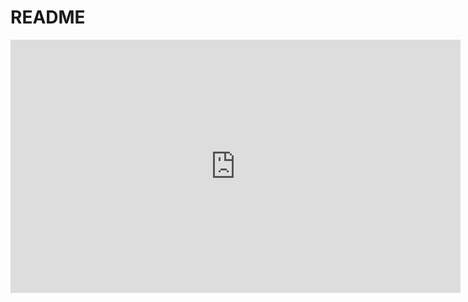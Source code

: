 # README


<iframe id="ytplayer" type="text/html" width="720" height="405" src="https://www.youtube.com/embed/Wh8EHRf2lOY" frameborder="0" allowfullscreen>